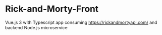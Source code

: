 # Rick-and-Morty-Front
Vue.js 3 with Typescript app consuming https://rickandmortyapi.com/ and backend Node.js microservice

